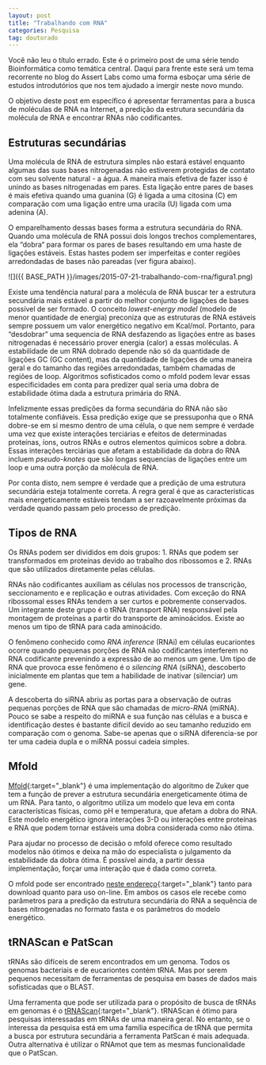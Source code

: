 ```yaml
---
layout: post
title: "Trabalhando com RNA"
categories: Pesquisa
tag: doutorado
---
```


Você não leu o título errado. Este é o primeiro post de uma série tendo Bioinformática como temática central. Daqui para frente este será um tema recorrente no blog do Assert Labs como uma forma esboçar uma série de estudos introdutórios que nos tem ajudado a imergir neste novo mundo.

O objetivo deste post em específico é apresentar ferramentas para a busca de moléculas de RNA na Internet, a predição da estrutura secundária da molécula de RNA e encontrar RNAs não codificantes.

## Estruturas secundárias

Uma molécula de RNA de estrutura simples não estará estável enquanto algumas das suas bases nitrogenadas não estiverem protegidas de contato com seu solvente natural - a água. A maneira mais efetiva de fazer isso é unindo as bases nitrogenadas em pares. Esta ligação entre pares de bases é mais efetiva quando uma guanina (G) é ligada a uma citosina (C) em comparação com uma ligação entre uma uracila (U) ligada com uma adenina (A).

O emparelhamento dessas bases forma a estrutura secundária do RNA. Quando uma molécula de RNA possui dois longos trechos complementares, ela “dobra“ para formar os pares de bases resultando em uma haste de ligações estáveis. Estas hastes podem ser imperfeitas e conter regiões arredondadas de bases não pareadas (ver figura abaixo).

![]({{ BASE_PATH }}/images/2015-07-21-trabalhando-com-rna/figura1.png)

Existe uma tendência natural para a molécula de RNA buscar ter a estrutura secundária mais estável a partir do melhor conjunto de ligações de bases possível de ser formado. O conceito _lowest-energy model_ (modelo de menor quantidade de energia) preconiza que as estruturas de RNA estáveis sempre possuem um valor energético negativo em Kcal/mol. Portanto, para “desdobrar” uma sequencia de RNA desfazendo as ligações entre as bases nitrogenadas é necessário prover energia (calor) a essas moléculas.
A estabilidade de um RNA dobrado depende não só da quantidade de ligações GC (GC content), mas da quantidade de ligações de uma maneira geral e do tamanho das regiões arredondadas, também chamadas de regiões de loop. Algoritmos sofisticados como o mfold podem levar essas especificidades em conta para predizer qual seria uma dobra de estabilidade ótima dada a estrutura primária do RNA.

Infelizmente essas predições da forma secundária do RNA não são totalmente confiáveis. Essa predição exige que se pressuponha que o RNA dobre-se em si mesmo dentro de uma célula, o que nem sempre é verdade uma vez que existe interações terciárias e efeitos de determinadas proteínas, íons, outros RNAs e outros elementos químicos sobre a dobra. Essas interações terciárias que afetam a estabilidade da dobra do RNA incluem _pseudo-knotes_ que são longas sequencias de ligações entre um loop e uma outra porção da molécula de RNA.

Por conta disto, nem sempre é verdade que a predição de uma estrutura secundária esteja totalmente correta. A regra geral é que as características mais energeticamente estáveis tendam a ser razoavelmente próximas da verdade quando passam pelo processo de predição.

## Tipos de RNA

Os RNAs podem ser divididos em dois grupos: 1. RNAs que podem ser transformados em proteínas devido ao trabalho dos ribossomos e 2. RNAs que são utilizados diretamente pelas células.

RNAs não codificantes auxiliam as células nos processos de transcrição, seccionamento e e replicação e outras atividades. Com exceção do RNA ribossomal esses RNAs tendem a ser curtos e pobremente conservados. Um integrante deste grupo é o tRNA (transport RNA) responsável pela montagem de proteínas a partir do transporte de aminoácidos. Existe ao menos um tipo de tRNA para cada aminoácido.

O fenômeno conhecido como _RNA inference_ (RNAi) em células eucariontes ocorre quando pequenas porções de RNA não codificantes interferem no RNA codificante prevenindo a expressão de ao menos um gene. Um tipo de RNA que provoca esse fenômeno é o _silencing RNA_ (siRNA), descoberto inicialmente em plantas que tem a habilidade de inativar (silenciar) um gene.

A descoberta do siRNA abriu as portas para a observação de outras pequenas porções de RNA que são chamadas de _micro-RNA_ (miRNA). Pouco se sabe a respeito do miRNA e sua função nas células e a busca e identificação destes é bastante difícil devido ao seu tamanho reduzido em comparação com o genoma. Sabe-se apenas que o siRNA diferencia-se por ter uma cadeia dupla e o miRNA possui cadeia simples.

## Mfold

[Mfold](http://rothlab.ucdavis.edu/genhelp/mfold.html){:target="_blank"} é uma implementação do algoritmo de Zuker que tem a função de prever a estrutura secundária energeticamente ótima de um RNA. Para tanto, o algoritmo utiliza um modelo que leva em conta características físicas, como pH e temperatura, que afetam a dobra do RNA. Este modelo energético ignora interações 3-D ou interações entre proteínas e RNA que podem tornar estáveis uma dobra considerada como não ótima.

Para ajudar no processo de decisão o mfold oferece como resultado modelos não ótimos e deixa na mão do especialista o julgamento da estabilidade da dobra ótima. É possível ainda, a partir dessa implementação, forçar uma interação que é dada como correta.

O mfold pode ser encontrado [neste endereço](http://unafold.rna.albany.edu/?q=mfold/download-mfold){:target="_blank"} tanto para download quanto para uso on-line. Em ambos os casos ele recebe como parâmetros para a predição da estrutura secundária do RNA a sequência de bases nitrogenadas no formato fasta e os parâmetros do modelo energético.

## tRNAScan e PatScan

tRNAs são difíceis de serem encontrados em um genoma. Todos os genomas bacteriais e de eucariontes contém tRNA. Mas por serem pequenos necessitam de ferramentas de pesquisa em bases de dados mais sofisticadas que o BLAST.

Uma ferramenta que pode ser utilizada para o propósito de busca de tRNAs em genomas é o [tRNAScan](http://lowelab.ucsc.edu/tRNAscan-SE/){:target="_blank"}. tRNAScan é ótimo para pesquisas interessadas em tRNAs de uma maneira geral. No entanto, se o interessa da pesquisa está em uma família específica de tRNA que permita a busca por estrutura secundária a ferramenta PatScan é mais adequada. Outra alternativa é utilizar o RNAmot que tem as mesmas funcionalidade que o PatScan.